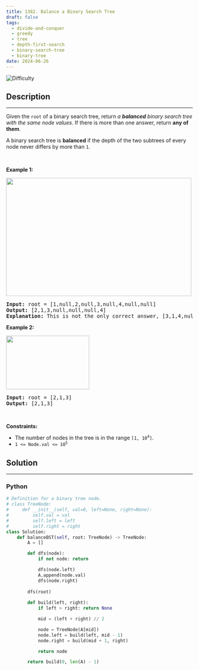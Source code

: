```yaml
---
title: 1382. Balance a Binary Search Tree
draft: false
tags: 
  - divide-and-conquer
  - greedy
  - tree
  - depth-first-search
  - binary-search-tree
  - binary-tree
date: 2024-06-26
---
```


![Difficulty](https://img.shields.io/badge/Difficulty-Medium-blue.svg)

## Description

---
<p>Given the <code>root</code> of a binary search tree, return <em>a <strong>balanced</strong> binary search tree with the same node values</em>. If there is more than one answer, return <strong>any of them</strong>.</p>

<p>A binary search tree is <strong>balanced</strong> if the depth of the two subtrees of every node never differs by more than <code>1</code>.</p>

<p>&nbsp;</p>
<p><strong class="example">Example 1:</strong></p>
<img alt="" src="https://assets.leetcode.com/uploads/2021/08/10/balance1-tree.jpg" style="width: 500px; height: 319px;" />
<pre>
<strong>Input:</strong> root = [1,null,2,null,3,null,4,null,null]
<strong>Output:</strong> [2,1,3,null,null,null,4]
<b>Explanation:</b> This is not the only correct answer, [3,1,4,null,2] is also correct.
</pre>

<p><strong class="example">Example 2:</strong></p>
<img alt="" src="https://assets.leetcode.com/uploads/2021/08/10/balanced2-tree.jpg" style="width: 224px; height: 145px;" />
<pre>
<strong>Input:</strong> root = [2,1,3]
<strong>Output:</strong> [2,1,3]
</pre>

<p>&nbsp;</p>
<p><strong>Constraints:</strong></p>

<ul>
	<li>The number of nodes in the tree is in the range <code>[1, 10<sup>4</sup>]</code>.</li>
	<li><code>1 &lt;= Node.val &lt;= 10<sup>5</sup></code></li>
</ul>


## Solution

---
### Python
``` py title='balance-a-binary-search-tree'
# Definition for a binary tree node.
# class TreeNode:
#     def __init__(self, val=0, left=None, right=None):
#         self.val = val
#         self.left = left
#         self.right = right
class Solution:
    def balanceBST(self, root: TreeNode) -> TreeNode:
        A = []

        def dfs(node):
            if not node: return

            dfs(node.left)
            A.append(node.val)
            dfs(node.right)
        
        dfs(root)
        
        def build(left, right):
            if left > right: return None

            mid = (left + right) // 2

            node = TreeNode(A[mid])
            node.left = build(left, mid - 1)
            node.right = build(mid + 1, right)

            return node

        return build(0, len(A) - 1)

```

